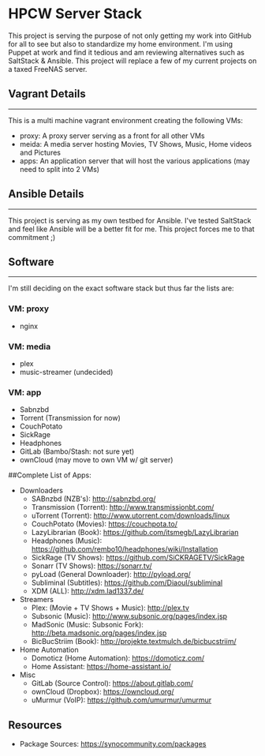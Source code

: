 # HPCW Server Stack
This project is serving the purpose of not only getting my work into GitHub for all to see but also to standardize my home environment.
I'm using Puppet at work and find it tedious and am reviewing alternatives such as SaltStack & Ansible. This project will replace a few of my current projects on a taxed FreeNAS server.


## Vagrant Details
---
This is a multi machine vagrant environment creating the following VMs:
* proxy: A proxy server serving as a front for all other VMs
* meida: A media server hosting Movies, TV Shows, Music, Home videos and Pictures
* apps: An application server that will host the various applications (may need to split into 2 VMs)

## Ansible Details
---
This project is serving as my own testbed for Ansible. I've tested SaltStack and feel like Ansible will be a better fit for me. This project forces me to that commitment ;) 

## Software
---
I'm still deciding on the exact software stack but thus far the lists are:

### VM: proxy
* nginx

### VM: media
* plex
* music-streamer (undecided)

### VM: app
* Sabnzbd
* Torrent (Transmission for now)
* CouchPotato
* SickRage
* Headphones
* GitLab (Bambo/Stash: not sure yet)
* ownCloud (may move to own VM w/ git server)


##Complete List of Apps:
* Downloaders
	* SABnzbd (NZB's): http://sabnzbd.org/
	* Transmission (Torrent): http://www.transmissionbt.com/
	* uTorrent (Torrent): http://www.utorrent.com/downloads/linux
	* CouchPotato (Movies): https://couchpota.to/
	* LazyLibrarian (Book): https://github.com/itsmegb/LazyLibrarian
	* Headphones (Music): https://github.com/rembo10/headphones/wiki/Installation
	* SickRage (TV Shows): https://github.com/SiCKRAGETV/SickRage
	* Sonarr (TV Shows): https://sonarr.tv/
	* pyLoad (General Downloader): http://pyload.org/
	* Subliminal (Subtitles): https://github.com/Diaoul/subliminal
	* XDM (ALL): http://xdm.lad1337.de/
* Streamers
	* Plex: (Movie + TV Shows + Music): http://plex.tv
	* Subsonic (Music): http://www.subsonic.org/pages/index.jsp
	* MadSonic (Music: Subsonic Fork): http://beta.madsonic.org/pages/index.jsp
	* BicBucStriim (Book): http://projekte.textmulch.de/bicbucstriim/
* Home Automation
	* Domoticz (Home Automation): https://domoticz.com/
	* Home Assistant: https://home-assistant.io/
* Misc
	* GitLab (Source Control): https://about.gitlab.com/
	* ownCloud (Dropbox): https://owncloud.org/
	* uMurmur (VoIP): https://github.com/umurmur/umurmur

## Resources
* Package Sources: https://synocommunity.com/packages


